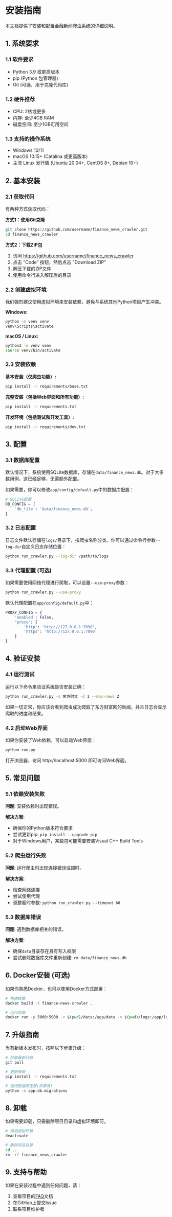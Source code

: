 # 安装指南

本文档提供了安装和配置金融新闻爬虫系统的详细说明。

## 1. 系统要求

### 1.1 软件要求

- Python 3.9 或更高版本
- pip (Python 包管理器)
- Git (可选，用于克隆代码库)

### 1.2 硬件推荐

- CPU: 2核或更多
- 内存: 至少4GB RAM
- 磁盘空间: 至少1GB可用空间

### 1.3 支持的操作系统

- Windows 10/11
- macOS 10.15+ (Catalina 或更高版本)
- 主流 Linux 发行版 (Ubuntu 20.04+, CentOS 8+, Debian 10+)

## 2. 基本安装

### 2.1 获取代码

有两种方式获取代码：

**方式1：使用Git克隆**

```bash
git clone https://github.com/username/finance_news_crawler.git
cd finance_news_crawler
```

**方式2：下载ZIP包**

1. 访问 https://github.com/username/finance_news_crawler
2. 点击 "Code" 按钮，然后点击 "Download ZIP"
3. 解压下载的ZIP文件
4. 使用命令行进入解压后的目录

### 2.2 创建虚拟环境

我们强烈建议使用虚拟环境来安装依赖，避免与系统其他Python项目产生冲突。

**Windows:**

```bash
python -m venv venv
venv\Scripts\activate
```

**macOS / Linux:**

```bash
python3 -m venv venv
source venv/bin/activate
```

### 2.3 安装依赖

**基本安装（仅爬虫功能）:**

```bash
pip install -r requirements/base.txt
```

**完整安装（包括Web界面和所有功能）:**

```bash
pip install -r requirements.txt
```

**开发环境（包括测试和开发工具）:**

```bash
pip install -r requirements/dev.txt
```

## 3. 配置

### 3.1 数据库配置

默认情况下，系统使用SQLite数据库，存储在`data/finance_news.db`。对于大多数用例，这已经足够，无需额外配置。

如果需要，你可以修改`app/config/default.py`中的数据库配置：

```python
# SQLite配置
DB_CONFIG = {
    'db_file': 'data/finance_news.db',
}
```

### 3.2 日志配置

日志文件默认存储在`logs/`目录下，按爬虫名称分类。你可以通过命令行参数`--log-dir`自定义日志存储位置：

```bash
python run_crawler.py --log-dir /path/to/logs
```

### 3.3 代理配置 (可选)

如果需要使用网络代理进行爬取，可以设置`--use-proxy`参数：

```bash
python run_crawler.py --use-proxy
```

默认代理配置在`app/config/default.py`中：

```python
PROXY_CONFIG = {
    'enabled': False,
    'proxy': {
        'http': 'http://127.0.0.1:7890',
        'https': 'http://127.0.0.1:7890'
    }
}
```

## 4. 验证安装

### 4.1 运行测试

运行以下命令来验证系统是否安装正确：

```bash
python run_crawler.py -s 东方财富 -d 1 --max-news 2
```

如果一切正常，你应该会看到爬虫成功爬取了东方财富网的新闻，并且日志会显示爬取的进度和结果。

### 4.2 启动Web界面

如果你安装了Web依赖，可以启动Web界面：

```bash
python run.py
```

打开浏览器，访问 http://localhost:5000 即可访问Web界面。

## 5. 常见问题

### 5.1 依赖安装失败

**问题**: 安装依赖时出现错误。

**解决方案**:
- 确保你的Python版本符合要求
- 尝试更新pip: `pip install --upgrade pip`
- 对于Windows用户，某些包可能需要安装Visual C++ Build Tools

### 5.2 爬虫运行失败

**问题**: 运行爬虫时出现连接错误或超时。

**解决方案**:
- 检查网络连接
- 尝试使用代理
- 调整超时参数: `python run_crawler.py --timeout 60`

### 5.3 数据库错误

**问题**: 遇到数据库相关的错误。

**解决方案**:
- 确保`data`目录存在且有写入权限
- 尝试删除数据库文件重新创建: `rm data/finance_news.db`

## 6. Docker安装 (可选)

如果你熟悉Docker，也可以使用Docker方式部署：

```bash
# 构建镜像
docker build -t finance-news-crawler .

# 运行容器
docker run -p 5000:5000 -v $(pwd)/data:/app/data -v $(pwd)/logs:/app/logs finance-news-crawler
```

## 7. 升级指南

当有新版本发布时，按照以下步骤升级：

```bash
# 拉取最新代码
git pull

# 更新依赖
pip install -r requirements.txt

# 运行数据库迁移(如果有)
python -m app.db.migrations
```

## 8. 卸载

如果需要卸载，只需删除项目目录和虚拟环境即可。

```bash
# 停用虚拟环境
deactivate

# 删除项目目录
cd ..
rm -rf finance_news_crawler
```

## 9. 支持与帮助

如果在安装过程中遇到任何问题，请：

1. 查看项目的[FAQ](../faq.md)文档
2. 在GitHub上提交Issue
3. 联系项目维护者 